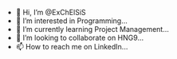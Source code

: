 - 👋 Hi, I’m @ExChElSiS
- 👀 I’m interested in Programming...
- 🌱 I’m currently learning Project Management...
- 💞️ I’m looking to collaborate on HNG9...
- 📫 How to reach me on LinkedIn...

<!---
ExChElSiS/ExChElSiS is a ✨ special ✨ repository because its `README.md` (this file) appears on your GitHub profile.
You can click the Preview link to take a look at your changes.
--->
